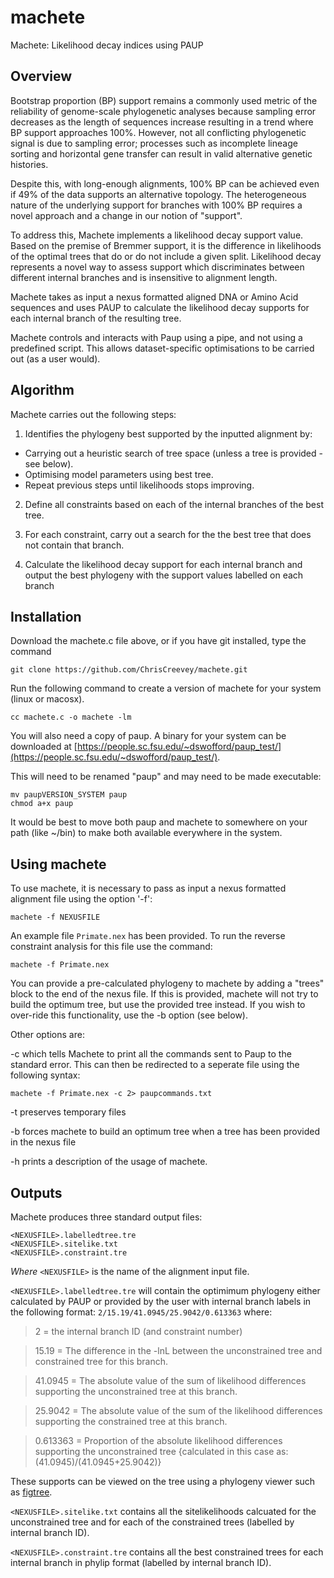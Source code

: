 # machete
Machete: Likelihood decay indices using PAUP

## Overview

Bootstrap proportion (BP) support remains a commonly used metric of the reliability of genome-scale phylogenetic analyses because sampling error decreases as the length of sequences increase resulting in a trend where BP support approaches 100%. However, not all conflicting phylogenetic signal is due to sampling error; processes such as incomplete lineage sorting and horizontal gene transfer can result in valid alternative genetic histories.

Despite this, with long-enough alignments, 100% BP can be achieved even if 49% of the data supports an alternative topology. The heterogeneous nature of the underlying support for branches with 100% BP requires a novel approach and a change in our notion of "support".

To address this, Machete implements a likelihood decay support value. Based on the premise of Bremmer support, it is the difference in likelihoods of the optimal trees that do or do not include a given split. Likelihood decay represents a novel way to assess support which discriminates between different internal branches and is insensitive to alignment length. 

Machete takes as input a nexus formatted aligned DNA or Amino Acid sequences and uses PAUP to calculate the likelihood decay supports for each internal branch of the resulting tree.

Machete controls and interacts with Paup using a pipe, and not using a predefined script. This allows dataset-specific optimisations to be carried out (as a user would).

## Algorithm

Machete carries out the following steps:

1. Identifies the phylogeny best supported by the inputted alignment by:
  * Carrying out a heuristic search of tree space (unless a tree is provided - see below).
  * Optimising model parameters using best tree.
  * Repeat previous steps until likelihoods stops improving.

2. Define all constraints based on each of the internal branches of the best tree.

3. For each constraint, carry out a search for the the best tree that does not contain that branch.

5. Calculate the likelihood decay support for each internal branch and output the best phylogeny with the support values labelled on each branch


## Installation

Download the machete.c file above, or if you have git installed, type the command 

`git clone https://github.com/ChrisCreevey/machete.git`

Run the following command to create a version of machete for your system (linux or macosx).

```
cc machete.c -o machete -lm
```

You will also need a copy of paup. A binary for your system can be downloaded at [https://people.sc.fsu.edu/~dswofford/paup_test/](https://people.sc.fsu.edu/~dswofford/paup_test/).

This will need to be renamed "paup" and may need to be made executable:

```
mv paupVERSION_SYSTEM paup
chmod a+x paup
```

It would be best to move both paup and machete to somewhere on your path (like ~/bin) to make both available everywhere in the system.

## Using machete

To use machete, it is necessary to pass as input a nexus formatted alignment file using the option '-f':

```
machete -f NEXUSFILE
```

An example file `Primate.nex` has been provided. To run the reverse constraint analysis for this file use the command:

```
machete -f Primate.nex
```
You can provide a pre-calculated phylogeny to machete by adding a "trees" block to the end of the nexus file.
If this is provided, machete will not try to build the optimum tree, but use the provided tree instead.
If you wish to over-ride this functionality, use the -b option (see below).

Other options are:

 -c which tells Machete to print all the commands sent to Paup to the standard error. This can then be redirected to a seperate file using the following syntax:
 
 ```
 machete -f Primate.nex -c 2> paupcommands.txt
 ```
  -t preserves temporary files
  
  -b forces machete to build an optimum tree when a tree has been provided in the nexus file
 
  -h prints a description of the usage of machete.
 
 
## Outputs

Machete produces three standard output files:

```
<NEXUSFILE>.labelledtree.tre
<NEXUSFILE>.sitelike.txt
<NEXUSFILE>.constraint.tre
```

*Where* `<NEXUSFILE>` is the name of the alignment input file.

`<NEXUSFILE>.labelledtree.tre` will contain the optimimum phylogeny either calculated by PAUP or provided by the user with internal branch labels in the following format: `2/15.19/41.0945/25.9042/0.613363` where:

>2 = the internal branch ID (and constraint number)
  
>15.19 = The difference in the -lnL between the unconstrained tree and constrained tree for this branch.
  
>41.0945 = The absolute value of the sum of likelihood differences supporting the unconstrained tree at this branch.
  
>25.9042 = The absolute value of the sum of the likelihood differences supporting the constrained tree at this branch.
  
>0.613363 = Proportion of the absolute likelihood differences supporting the unconstrained tree {calculated in this case as: (41.0945)/(41.0945+25.9042)}

These supports can be viewed on the tree using a phylogeny viewer such as [figtree](http://tree.bio.ed.ac.uk/software/figtree/).

`<NEXUSFILE>.sitelike.txt` contains all the sitelikelihoods calcuated for the unconstrained tree and for each of the constrained trees (labelled by internal branch ID).

`<NEXUSFILE>.constraint.tre` contains all the best constrained trees for each internal branch in phylip format (labelled by internal branch ID).






